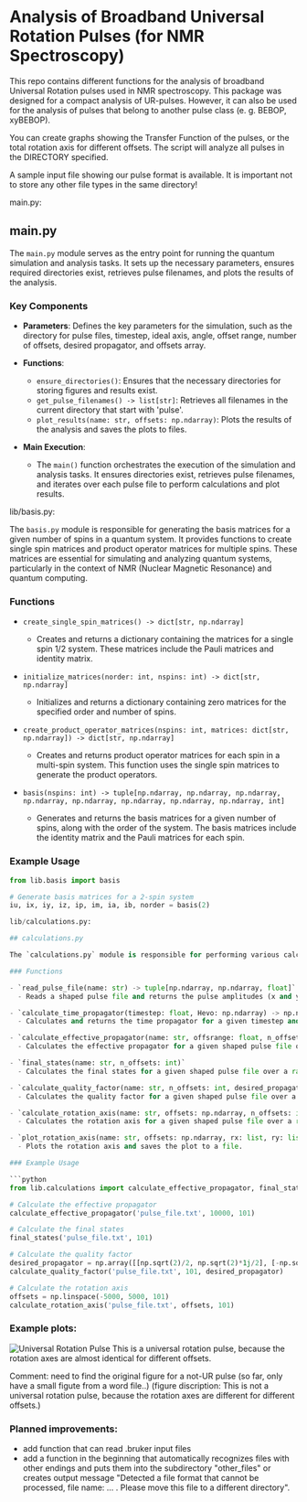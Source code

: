 # Analysis of Broadband Universal Rotation Pulses (for NMR Spectroscopy)

This repo contains different functions for the analysis of broadband Universal Rotation pulses used in NMR spectroscopy. 
This package was designed for a compact analysis of UR-pulses. However, it can also be used for the analysis of pulses that belong to another pulse class (e. g. BEBOP, xyBEBOP).

You can create graphs showing the Transfer Function of the pulses, or the total rotation axis for different offsets. 
The script will analyze all pulses in the DIRECTORY specified.

A sample input file showing our pulse format is available. 
It is important not to store any other file types in the same directory!


main.py:
## main.py

The `main.py` module serves as the entry point for running the quantum simulation and analysis tasks. It sets up the necessary parameters, ensures required directories exist, retrieves pulse filenames, and plots the results of the analysis.

### Key Components

- **Parameters**: Defines the key parameters for the simulation, such as the directory for pulse files, timestep, ideal axis, angle, offset range, number of offsets, desired propagator, and offsets array.

- **Functions**:
  - `ensure_directories()`: Ensures that the necessary directories for storing figures and results exist.
  - `get_pulse_filenames() -> list[str]`: Retrieves all filenames in the current directory that start with 'pulse'.
  - `plot_results(name: str, offsets: np.ndarray)`: Plots the results of the analysis and saves the plots to files.

- **Main Execution**:
  - The `main()` function orchestrates the execution of the simulation and analysis tasks. It ensures directories exist, retrieves pulse filenames, and iterates over each pulse file to perform calculations and plot results.

lib/basis.py:

The `basis.py` module is responsible for generating the basis matrices for a given number of spins in a quantum system. It provides functions to create single spin matrices and product operator matrices for multiple spins. These matrices are essential for simulating and analyzing quantum systems, particularly in the context of NMR (Nuclear Magnetic Resonance) and quantum computing.

### Functions

- `create_single_spin_matrices() -> dict[str, np.ndarray]`
  - Creates and returns a dictionary containing the matrices for a single spin 1/2 system. These matrices include the Pauli matrices and identity matrix.

- `initialize_matrices(norder: int, nspins: int) -> dict[str, np.ndarray]`
  - Initializes and returns a dictionary containing zero matrices for the specified order and number of spins.

- `create_product_operator_matrices(nspins: int, matrices: dict[str, np.ndarray]) -> dict[str, np.ndarray]`
  - Creates and returns product operator matrices for each spin in a multi-spin system. This function uses the single spin matrices to generate the product operators.

- `basis(nspins: int) -> tuple[np.ndarray, np.ndarray, np.ndarray, np.ndarray, np.ndarray, np.ndarray, np.ndarray, np.ndarray, int]`
  - Generates and returns the basis matrices for a given number of spins, along with the order of the system. The basis matrices include the identity matrix and the Pauli matrices for each spin.

### Example Usage

```python
from lib.basis import basis

# Generate basis matrices for a 2-spin system
iu, ix, iy, iz, ip, im, ia, ib, norder = basis(2)

lib/calculations.py:

## calculations.py

The `calculations.py` module is responsible for performing various calculations related to quantum systems, particularly in the context of NMR (Nuclear Magnetic Resonance) and quantum computing. It provides functions to read pulse files, calculate time propagators, effective propagators, final states, quality factors, and rotation axes.

### Functions

- `read_pulse_file(name: str) -> tuple[np.ndarray, np.ndarray, float]`
  - Reads a shaped pulse file and returns the pulse amplitudes (x and y) and the timestep.

- `calculate_time_propagator(timestep: float, Hevo: np.ndarray) -> np.ndarray`
  - Calculates and returns the time propagator for a given timestep and Hamiltonian.

- `calculate_effective_propagator(name: str, offsrange: float, n_offsets: int)`
  - Calculates the effective propagator for a given shaped pulse file over a range of offsets and saves the results to a file.

- `final_states(name: str, n_offsets: int)`
  - Calculates the final states for a given shaped pulse file over a range of offsets and saves the results to a file.

- `calculate_quality_factor(name: str, n_offsets: int, desired_propagator: np.ndarray)`
  - Calculates the quality factor for a given shaped pulse file over a range of offsets and saves the results to a file.

- `calculate_rotation_axis(name: str, offsets: np.ndarray, n_offsets: int)`
  - Calculates the rotation axis for a given shaped pulse file over a range of offsets and saves the results to a file.

- `plot_rotation_axis(name: str, offsets: np.ndarray, rx: list, ry: list, rz: list, Lxx: list, Lyy: list, Lzz: list)`
  - Plots the rotation axis and saves the plot to a file.

### Example Usage

```python
from lib.calculations import calculate_effective_propagator, final_states, calculate_quality_factor, calculate_rotation_axis

# Calculate the effective propagator
calculate_effective_propagator('pulse_file.txt', 10000, 101)

# Calculate the final states
final_states('pulse_file.txt', 101)

# Calculate the quality factor
desired_propagator = np.array([[np.sqrt(2)/2, np.sqrt(2)*1j/2], [-np.sqrt(2)/2, np.sqrt(2)*1j/2]])
calculate_quality_factor('pulse_file.txt', 101, desired_propagator)

# Calculate the rotation axis
offsets = np.linspace(-5000, 5000, 101)
calculate_rotation_axis('pulse_file.txt', offsets, 101)
```

  
### Example plots:

![Universal Rotation Pulse](https://github.com/StellaSlad/analysis_of_univeral_rotation_pulses/blob/main/images/UR.jpg)
This is a universal rotation pulse, because the rotation axes are almost identical for different offsets.

Comment: need to find the original figure for a not-UR pulse (so far, only have a small figute from a word file..)
(figure discription: This is not a universal rotation pulse, because the rotation axes are different for different offsets.)

### Planned improvements:

- add function that can read .bruker input files
- add a function in the beginning that automatically recognizes files with other endings and puts them into the subdirectory
"other_files" or creates output message "Detected a file format that cannot be processed, file name: ... . Please move this file to a different
directory".
